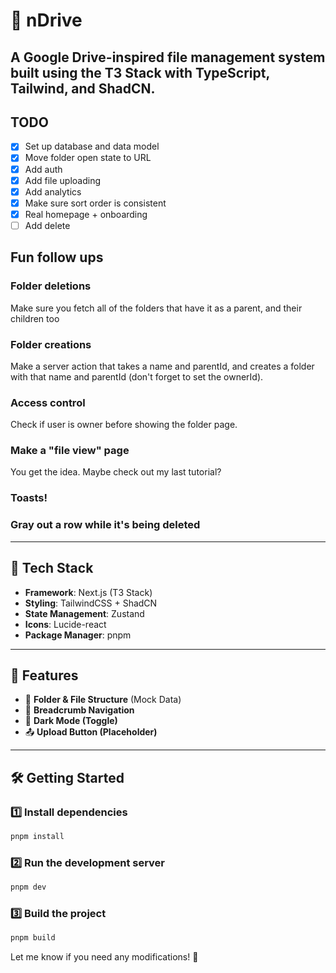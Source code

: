 # 🚀 nDrive

A **Google Drive-inspired** file management system built using the **T3 Stack** with **TypeScript, Tailwind, and ShadCN**.
---

## TODO

- [x] Set up database and data model
- [x] Move folder open state to URL
- [x] Add auth
- [x] Add file uploading
- [x] Add analytics
- [x] Make sure sort order is consistent
- [x] Real homepage + onboarding
- [ ] Add delete

## Fun follow ups

### Folder deletions

Make sure you fetch all of the folders that have it as a parent, and their children too

### Folder creations

Make a server action that takes a name and parentId, and creates a folder with that name and parentId (don't forget to set the ownerId).

### Access control

Check if user is owner before showing the folder page.

### Make a "file view" page

You get the idea. Maybe check out my last tutorial?

### Toasts!

### Gray out a row while it's being deleted
---

## 📌 Tech Stack
- **Framework**: Next.js (T3 Stack)  
- **Styling**: TailwindCSS + ShadCN  
- **State Management**: Zustand  
- **Icons**: Lucide-react  
- **Package Manager**: pnpm  

---

## 🎯 Features
- 📁 **Folder & File Structure** (Mock Data)  
- 🧭 **Breadcrumb Navigation**  
- 🌙 **Dark Mode (Toggle)**  
- 📤 **Upload Button (Placeholder)**  

---

## 🛠️ Getting Started

### 1️⃣ Install dependencies  
```sh
pnpm install
```

### 2️⃣ Run the development server  
```sh
pnpm dev
```

### 3️⃣ Build the project  
```sh
pnpm build
```

Let me know if you need any modifications! 🚀
